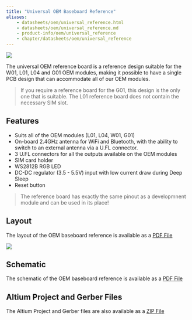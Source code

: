 ```yaml
---
title: "Universal OEM Baseboard Reference"
aliases:
    - datasheets/oem/universal_reference.html
    - datasheets/oem/universal_reference.md
    - product-info/oem/universal_reference
    - chapter/datasheets/oem/universal_reference
---
```


![](/gitbook/assets/universal_reference.png)

The universal OEM reference board is a reference design suitable for the W01, L01, L04 and G01 OEM modules, making it possible to have a single PCB design that can accommodate all of our OEM modules.

>If you require a reference board for the G01, this design is the only one that is suitable. The L01 reference board does not contain the necessary SIM slot.


## Features

* Suits all of the OEM modules \(L01, L04, W01, G01\)
* On-board 2.4GHz antenna for WiFi and Bluetooth, with the ability to switch to an external antenna via a U.FL connector.
* 3 U.FL connectors for all the outputs available on the OEM modules
* SIM card holder
* WS2812B RGB LED
* DC-DC regulator (3.5 - 5.5V) input with low current draw during Deep Sleep
* Reset button

> The reference board has exactly the same pinout as a developmnent module and can be used in its place!

## Layout

The layout of the OEM baseboard reference is available as a [PDF File](/gitbook/assets/oem-universal-layout.pdf)


![](/gitbook/assets/oem-universal-layout-1.png)

## Schematic

The schematic of the OEM baseboard reference is available as a [PDF File](/gitbook/assets/oem-universal-schematic.pdf)


## Altium Project and Gerber Files

The Altium Project and Gerber files are also available as a [ZIP File](gitbook/assets/oem-universal-baseboard-ref.zip)

